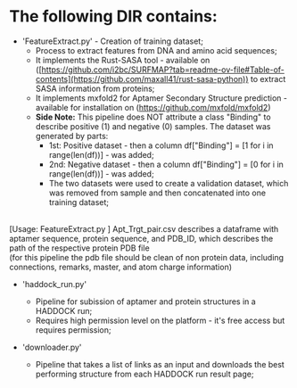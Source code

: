 # The following DIR contains:
* 'FeatureExtract.py' - Creation of training dataset;
  * Process to extract features from DNA and amino acid sequences;
  * It implements the Rust-SASA tool - available on ([https://github.com/i2bc/SURFMAP?tab=readme-ov-file#Table-of-contents](https://github.com/maxall41/rust-sasa-python)) to
extract SASA information from proteins;
  * It implements mxfold2 for Aptamer Secondary Structure prediction - available for installation on (https://github.com/mxfold/mxfold2)
  * <b>Side Note:</b> This pipeline does NOT attribute a class "Binding" to describe positive (1) and negative (0) samples. The dataset was generated by parts:<br>
       * 1st: Positive dataset - then a column df["Binding"] = [1 for i in range(len(df))] - was added; 
       * 2nd: Negative dataset - then a column df["Binding"] = [0 for i in range(len(df))] - was added;
       * The two datasets were used to create a validation dataset, which was removed from sample and then concatenated into one training dataset; 
<br>
[Usage: FeatureExtract.py <Apt_Trgt_pair.csv>] Apt_Trgt_pair.csv describes a dataframe with aptamer sequence, protein sequence, and PDB_ID, which describes the path of the respective protein PDB file
<br>
(for this pipeline the pdb file should be clean of non protein data, including connections, remarks, master, and atom charge information)

  
* 'haddock_run.py'
  * Pipeline for subission of aptamer and protein structures in a HADDOCK run;
  * Requires high permission level on the platform - it's free access but requires permission;
 
    
* 'downloader.py'
  * Pipeline that takes a list of links as an input and downloads the best performing structure from
  each HADDOCK run result page;   
